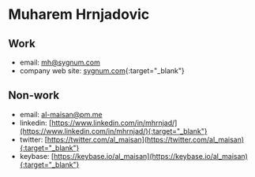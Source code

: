 # Muharem Hrnjadovic

## Work

 * email: [mh@sygnum.com](mailto:mh@sygnum.com)
 * company web site: [sygnum.com](https://sygnum.com){:target="_blank"}

## Non-work

 * email: [al-maisan@pm.me](mailto:al-maisan@pm.me)
 * linkedin: [https://www.linkedin.com/in/mhrnjad/](https://www.linkedin.com/in/mhrnjad/){:target="_blank"}
 * twitter: [https://twitter.com/al_maisan](https://twitter.com/al_maisan){:target="_blank"}
 * keybase: [https://keybase.io/al_maisan](https://keybase.io/al_maisan){:target="_blank"}
